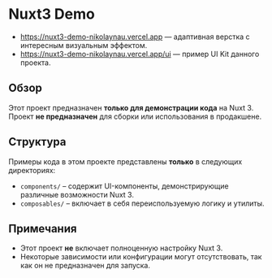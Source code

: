 # Nuxt3 Demo

- https://nuxt3-demo-nikolaynau.vercel.app — адаптивная верстка с интересным визуальным эффектом.
- https://nuxt3-demo-nikolaynau.vercel.app/ui — пример UI Kit  данного проекта.

## Обзор
Этот проект предназначен **только для демонстрации кода** на Nuxt 3. Проект **не предназначен** для сборки или использования в продакшене.

## Структура
Примеры кода в этом проекте представлены **только** в следующих директориях:
- `components/` – содержит UI-компоненты, демонстрирующие различные возможности Nuxt 3.
- `composables/` – включает в себя переиспользуемую логику и утилиты.

## Примечания
- Этот проект **не** включает полноценную настройку Nuxt 3.
- Некоторые зависимости или конфигурации могут отсутствовать, так как он не предназначен для запуска.

